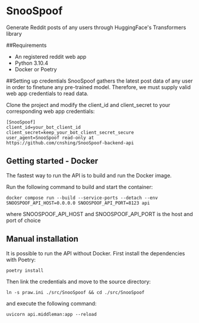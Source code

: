 # SnooSpoof
Generate Reddit posts of any users through HuggingFace's Transformers library


##Requirements
- An registered reddit web app
- Python 3.10.4 
- Docker or Poetry

##Setting up credentials
SnooSpoof gathers the latest post data of any user in order to finetune any pre-trained model. Therefore, we must supply
valid web app credentials to read data.

Clone the project and modify the client_id and client_secret to your corresponding web app credentials:
```
[SnooSpoof]
client_id=your_bot_client_id
client_secret=keep_your_bot_client_secret_secure
user_agent=SnooSpoof read-only at https://github.com/cnshing/SnooSpoof-backend-api
```

## Getting started - Docker
The fastest way to run the API is to build and run the Docker image.

Run the following command to build and start the container:
```
docker compose run --build --service-ports --detach --env SNOOSPOOF_API_HOST=0.0.0.0 SNOOSPOOF_API_PORT=8123 api
```
where SNOOSPOOF_API_HOST and SNOOSPOOF_API_PORT is the host and port of choice

## Manual installation
It is possible to run the API without Docker. First install the dependencies with Poetry:

```
poetry install
```

Then link the credentials and move to the source directory:
```
ln -s praw.ini ./src/SnooSpoof && cd ./src/SnooSpoof
```

and execute the following command:

```
uvicorn api.middleman:app --reload
```
